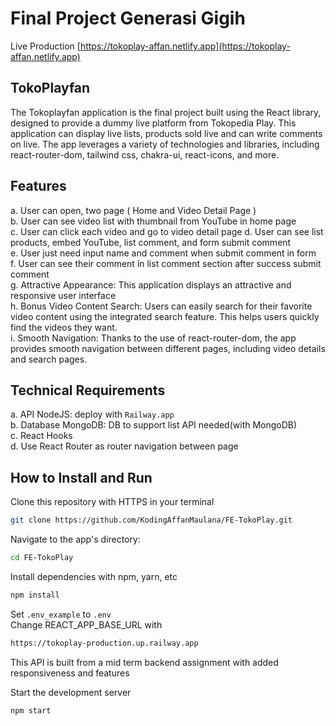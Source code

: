 # Final Project Generasi Gigih

Live Production
[https://tokoplay-affan.netlify.app](https://tokoplay-affan.netlify.app)

## TokoPlayfan

The Tokoplayfan application is the final project built using the React library, designed to provide a dummy live platform from Tokopedia Play. This application can display live lists, products sold live and can write comments on live. The app leverages a variety of technologies and libraries, including react-router-dom, tailwind css, chakra-ui, react-icons, and more.

## Features

a. User can open, two page ( Home and Video Detail Page )  
b. User can see video list with thumbnail from YouTube in home page  
c. User can click each video and go to video detail page
d. User can see list products, embed YouTube, list comment, and form submit comment  
e. User just need input name and comment when submit comment in form  
f. User can see their comment in list comment section after success submit comment  
g. Attractive Appearance: This application displays an attractive and responsive user interface  
h. Bonus Video Content Search: Users can easily search for their favorite video content using the integrated search feature. This helps users quickly find the videos they want.  
i. Smooth Navigation: Thanks to the use of react-router-dom, the app provides smooth navigation between different pages, including video details and search pages.

## Technical Requirements

a. API NodeJS: deploy with `Railway.app`  
b. Database MongoDB: DB to support list API needed(with MongoDB)  
c. React Hooks  
d. Use React Router as router navigation between page

## How to Install and Run

Clone this repository with HTTPS in your terminal

```bash
git clone https://github.com/KodingAffanMaulana/FE-TokoPlay.git
```

Navigate to the app's directory:

```bash
cd FE-TokoPlay
```

Install dependencies with npm, yarn, etc

```bash
npm install
```

Set `.env_example` to `.env`\
Change REACT_APP_BASE_URL with

```bash
https://tokoplay-production.up.railway.app
```

This API is built from a mid term backend assignment with added responsiveness and features

Start the development server

```javascript
npm start
```
